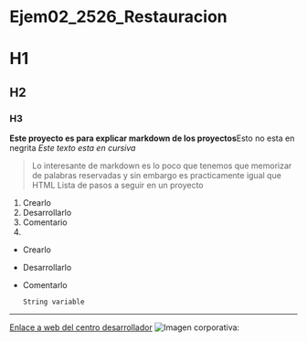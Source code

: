 # Ejem02_2526_Restauracion

# H1
## H2
### H3
**Este proyecto es para explicar markdown de los proyectos**Esto no esta en negrita
*Este texto esta en cursiva*
> Lo interesante de markdown es lo poco que tenemos que memorizar de palabras reservadas y sin embargo es practicamente igual que HTML
Lista de pasos a seguir en un proyecto
1. Crearlo
2. Desarrollarlo
3. Comentario
4. 
- Crearlo
- Desarrollarlo
- Comentarlo
  
  `String variable`
---
[Enlace a web del centro desarrollador](https://www.gregoriofer.com)
![Imagen corporativa: ]([image.jpg](https://gregoriofer.com/moodle/pluginfile.php/1/theme_adaptable/logo/1758495771/logoGF-colorNuevoBordeBlanco2022peque.png))

